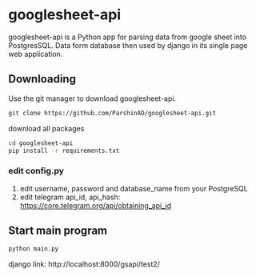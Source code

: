 # googlesheet-api

googlesheet-api is a Python app for parsing data from google sheet into PostgresSQL. Data form database then used by django in its single page web application.

## Downloading

Use the git manager to download googlesheet-api.

```bash
git clone https://github.com/ParshinAD/googlesheet-api.git
```

download all packages

```bash
cd googlesheet-api
pip install -r requirements.txt
```

### edit config.py

1) edit username, password and database_name from your PostgreSQL
2) edit telegram api_id, api_hash: https://core.telegram.org/api/obtaining_api_id

## Start main program

```bash
python main.py
```


django link:
http://localhost:8000/gsapi/test2/
